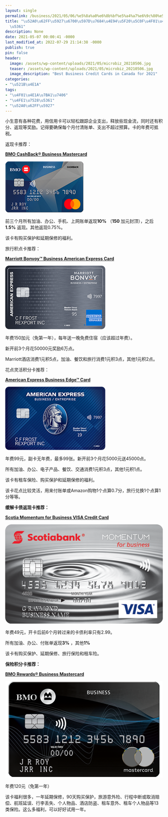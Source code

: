 ```yaml
---
layout: single
permalink: /business/2021/05/06/%e5%8a%a0%e6%8b%bf%e5%a4%a7%e6%9c%80%e5%a5%bd%e7%9a%84%e4%ba%94%e5%bc%a0%e5%b0%8f%e4%bc%81%e4%b8%9a%e4%bf%a1%e7%94%a8%e5%8d%a1/
title: "\u52A0\u62FF\u5927\u6700\u597D\u7684\u4E94\u5F20\u5C0F\u4F01\u4E1A\u4FE1\u7528\
  \u5361"
description: None
date: 2021-05-07 00:00:41 -0000
last_modified_at: 2022-07-29 21:14:38 -0000
publish: true
pin: false
header:
  image: /assets/wp-content/uploads/2021/05/microbiz_20210506.jpg
  teaser: /assets/wp-content/uploads/2021/05/microbiz_20210506.jpg
  image_description: "Best Business Credit Cards in Canada for 2021"
categories:
- "\u521B\u4E1A"
tags:
- "\u4F01\u4E1A\u7BA1\u7406"
- "\u4FE1\u7528\u5361"
- "\u52A0\u62FF\u5927"
---
```

小生意有各种花费，用信用卡可以轻松跟踪企业支出，释放些现金流，同时还有积分、返现等奖励。记得要确保每个月付清账单、支出不超过预算。卡的年费可抵税。

返现卡推荐：

**[BMO CashBack® Business Mastercard](https://www.bmo.com/main/business/credit-cards/bmo-cashback-no-fee-business-mastercard/)**

![](/assets/wp-content/uploads/2021/05/bmo-sb-cashback-mastercard-en.png)

前三个月所有加油、办公、手机、上网账单返现**10%** （**150** 加元封顶），之后**1.5%** 返现。其他返现0.75%。

该卡有购买保护和延期保修的福利。

旅行积点卡推荐：

**[Marriott Bonvoy™ Business American Express Card](https://www.americanexpress.com/ca/en/business/business-credit-cards/marriott-bonvoy-business-card/)**

![](/assets/wp-content/uploads/2021/05/marriott-bonvoy-business-small.png)

年费150加元（免第一年），每年送一晚免费住宿（应该超过年费）。

新开前3个月花50000元奖励6万点。

Marriott酒店消费1元积5点，加油、餐饮和旅行消费1元积3点，其他1元积2点。

花点灵活积分卡推荐：

**[American Express Business Edge™ Card](https://www.americanexpress.com/en-ca/credit-cards/edge-business/)**

![](/assets/wp-content/uploads/2021/05/edge-business.png)

年费99元，副卡无年费，最多99张。新开前3个月花5000元送45000点。

所有加油、办公、电子产品、餐饮、交通消费1元积3点，其他1元积1点。

该卡有租车保险、购买保护和延期保修的福利。

该卡花点比较灵活，用来付账单或Amazon购物1个点算0.7分，旅行兑换1个点算1分等等。

**缓解卡债返现卡推荐：**

**[Scotia Momentum for Business VISA Credit Card](https://www.scotiabank.com/ca/en/small-business/business-banking/credit-cards/scotia-momentum-for-business-visa-credit-card.html)**

![](/assets/wp-content/uploads/2021/05/Momentum_Business_ENG.png)

年费49元，开卡后前6个月转过来的卡债利率只有2.99。

所有加油、办公、付账单返现**3%** ，其他**1%**

该卡有购买保护、延期保修、旅行保险和租车险。

**保险积分卡推荐：**

**[BMO Rewards® Business Mastercard](https://www.bmo.com/main/business/credit-cards/bmo-rewards-business-mastercard/)**

![](/assets/wp-content/uploads/2021/05/bmo-sb-rewards-mastercard-en.png)

年费120元（免第一年）

该卡福利很多，一年延期保修，90天购买保护，旅游意外险、行程中断或取消赔偿、航班延误、行李丢失、个人物品、酒店防盗、租车意外、租车个人物品等13类保险。这么多福利，可以好好试用一年。

